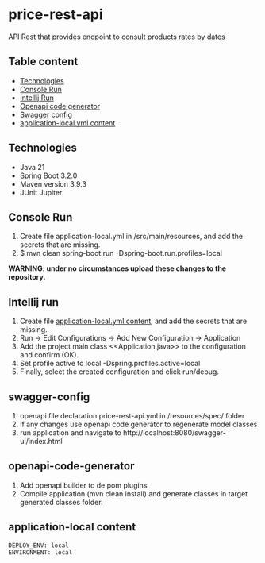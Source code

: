 # price-rest-api

API Rest that provides endpoint to consult products rates by dates

Table content
--------------

<!-- @import "[TOC]" (cmd="toc" depthFrom=1 depthTo=5 orderedList=false) -->
<!-- code_chunk_output -->

- [Technologies](#technologies)
- [Console Run](#console-run)
- [Intellij Run](#intellij-run)
- [Openapi code generator](#openapi-code-generator)
- [Swagger config](#swagger-config)
- [application-local.yml content](#application-local-content)

<!-- /code_chunk_output -->

## Technologies

* Java 21
* Spring Boot 3.2.0
* Maven version 3.9.3
* JUnit Jupiter

## Console Run

1. Create file application-local.yml in /src/main/resources, and add the secrets that are missing.
1. $ mvn clean spring-boot:run -Dspring-boot.run.profiles=local

**WARNING: under no circumstances upload these changes to the repository.**

## Intellij run

1. Create file [application-local.yml content](#application-local-content), and add the secrets that are missing.
1. Run -> Edit Configurations -> Add New Configuration -> Application
1. Add the project main class <<Application.java>> to the configuration and confirm (OK).
1. Set profile active to local -Dspring.profiles.active=local
1. Finally, select the created configuration and click run/debug.

## swagger-config

1. openapi file declaration price-rest-api.yml in /resources/spec/ folder
1. if any changes use openapi code generator to regenerate model classes
1. run application and navigate to http://localhost:8080/swagger-ui/index.html

## openapi-code-generator

1. Add openapi builder to de pom plugins
1. Compile application (mvn clean install) and generate classes in target generated classes folder.

## application-local content

    DEPLOY_ENV: local
    ENVIRONMENT: local
